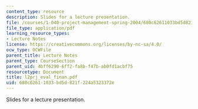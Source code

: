```yaml
---
content_type: resource
description: Slides for a lecture presentation.
file: /courses/1-040-project-management-spring-2004/680c62611033bd5d821f224a5323372e_l2prj_eval_finan.pdf
file_type: application/pdf
learning_resource_types:
- Lecture Notes
license: https://creativecommons.org/licenses/by-nc-sa/4.0/
ocw_type: OCWFile
parent_title: Lecture Notes
parent_type: CourseSection
parent_uid: 4bff6290-6ff2-fa8b-f47b-ab0fd1acbf75
resourcetype: Document
title: l2prj_eval_finan.pdf
uid: 680c6261-1033-bd5d-821f-224a5323372e
---
```

Slides for a lecture presentation.